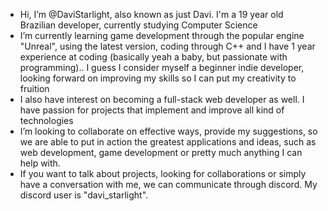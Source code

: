 - Hi, I’m @DaviStarlight, also known as just Davi. I'm a 19 year old Brazilian developer, currently studying Computer Science
- I’m currently learning game development through the popular engine "Unreal", using the latest version, coding through C++ and I have 1 year experience at coding (basically yeah a baby, but passionate with programming).. I guess I consider myself a beginner indie developer, looking forward on improving my skills so I can put my creativity to fruition
- I also have interest on becoming a full-stack web developer as well. I have passion for projects that implement and improve all kind of technologies
- I’m looking to collaborate on effective ways, provide my suggestions, so we are able to put in action the greatest applications and ideas, such as web development, game development or pretty much anything I can help with.
- If you want to talk about projects, looking for collaborations or simply have a conversation with me, we can communicate through discord. My discord user is "davi_starlight".
